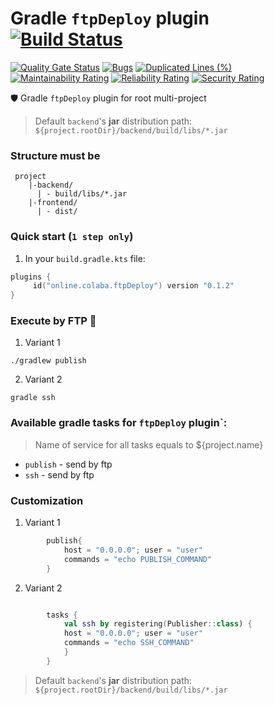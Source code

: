 # Gradle `ftpDeploy` plugin  [![Build Status](https://travis-ci.org/steklopod/gradle-docker-plugin.svg?branch=master)](https://travis-ci.org/steklopod/gradle-docker-plugin)
[![Quality Gate Status](https://sonarcloud.io/api/project_badges/measure?project=steklopod_gradle-docker-plugin&metric=alert_status)](https://sonarcloud.io/dashboard?id=steklopod_gradle-docker-plugin)
[![Bugs](https://sonarcloud.io/api/project_badges/measure?project=steklopod_gradle-docker-plugin&metric=bugs)](https://sonarcloud.io/dashboard?id=steklopod_gradle-docker-plugin)
[![Duplicated Lines (%)](https://sonarcloud.io/api/project_badges/measure?project=steklopod_gradle-docker-plugin&metric=duplicated_lines_density)](https://sonarcloud.io/dashboard?id=steklopod_gradle-docker-plugin)
[![Maintainability Rating](https://sonarcloud.io/api/project_badges/measure?project=steklopod_gradle-docker-plugin&metric=sqale_rating)](https://sonarcloud.io/dashboard?id=steklopod_gradle-docker-plugin)
[![Reliability Rating](https://sonarcloud.io/api/project_badges/measure?project=steklopod_gradle-docker-plugin&metric=reliability_rating)](https://sonarcloud.io/dashboard?id=steklopod_gradle-docker-plugin)
[![Security Rating](https://sonarcloud.io/api/project_badges/measure?project=steklopod_gradle-docker-plugin&metric=security_rating)](https://sonarcloud.io/dashboard?id=steklopod_gradle-docker-plugin)

🛡️ Gradle `ftpDeploy` plugin for root multi-project

> Default `backend`'s **jar** distribution path: `${project.rootDir}/backend/build/libs/*.jar`


### Structure must be
```shell script
 project
    |-backend/
      | - build/libs/*.jar
    |-frontend/
      | - dist/
```

### Quick start (`1 step only`)
1. In your `build.gradle.kts` file:
```kotlin
plugins {
     id("online.colaba.ftpDeploy") version "0.1.2"
}
```

### Execute by FTP 🎯
1. Variant 1
```shell script
./gradlew publish
```
2. Variant 2
```shell script
gradle ssh
```

### Available gradle tasks for `ftpDeploy` plugin`:

> Name of service for all tasks equals to ${project.name} 

* `publish` - send by ftp
* `ssh` - send by ftp


### Customization
1. Variant 1
```kotlin
        publish{
            host = "0.0.0.0"; user = "user"
            commands = "echo PUBLISH_COMMAND"
        }
```
2. Variant 2
```kotlin

        tasks {
            val ssh by registering(Publisher::class) {
            host = "0.0.0.0"; user = "user"
            commands = "echo SSH_COMMAND"
            }
        }
```

> Default `backend`'s **jar** distribution path: `${project.rootDir}/backend/build/libs/*.jar`
